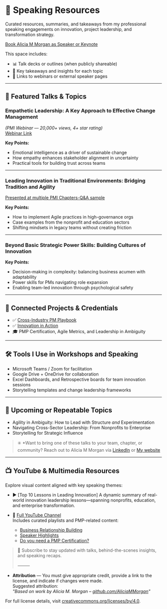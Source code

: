 # 🎤 Speaking Resources

Curated resources, summaries, and takeaways from my professional speaking engagements on innovation, project leadership, and transformation strategy.  

[Book Alicia M Morgan as Speaker or Keynote](https://youtu.be/hcSzo1ZPT14?si=r_7bBolUMl3rYjF4)

This space includes:
- 📊 Talk decks or outlines (when publicly shareable)
- 🧠 Key takeaways and insights for each topic
- 🔗 Links to webinars or external speaker pages 

---

## 🔹 Featured Talks & Topics

### Empathetic Leadership: A Key Approach to Effective Change Management  
_(PMI Webinar — 20,000+ views, 4+ star rating)_  
[Webinar Link](https://www.projectmanagement.com/videos/877046/empathetic-leadership--a-key-approach-to-effective-change-management-) 

**Key Points:**  
- Emotional intelligence as a driver of sustainable change  
- How empathy enhances stakeholder alignment in uncertainty  
- Practical tools for building trust across teams  

---

### Leading Innovation in Traditional Environments: Bridging Tradition and Agility  
[Presented at multiple PMI Chapters-Q&A sample](https://youtube.com/shorts/SjvjoEjgp2I?si=6KgkjXZpYFKLx-qF)

**Key Points:**  
- How to implement Agile practices in high-governance orgs  
- Case examples from the nonprofit and education sectors  
- Shifting mindsets in legacy teams without creating friction  

---

### Beyond Basic Strategic Power Skills: Building Cultures of Innovation  

**Key Points:**  
- Decision-making in complexity: balancing business acumen with adaptability  
- Power skills for PMs navigating role expansion  
- Enabling team-led innovation through psychological safety  

---

## 🧩 Connected Projects & Credentials

- ✅ [Cross-Industry PM Playbook](https://github.com/AliciaMMorgan/cross-industry-pm-playbook)  
- ✅ [Innovation in Action](https://github.com/AliciaMMorgan/Innovation-In-Action)
- 🎓 PMP Certification, Agile Metrics, and Leadership in Ambiguity

---

## 🛠️ Tools I Use in Workshops and Speaking

- Microsoft Teams / Zoom for facilitation  
- Google Drive + OneDrive for collaboration  
- Excel Dashboards, and Retrospective boards for team innovation sessions  
- Storytelling templates and change leadership frameworks  

---

## 🔁 Upcoming or Repeatable Topics

- Agility in Ambiguity: How to Lead with Structure *and* Experimentation  
- Navigating Cross-Sector Leadership: From Nonprofits to Enterprise  
- Storytelling for Strategic Influence  

> ✳️ *Want to bring one of these talks to your team, chapter, or community? Reach out to Alicia M Morgan via [LinkedIn](https://www.linkedin.com/in/aliciammorgan1/) or [My website](https://aliciammorgan.com/) 

---

## 📺 YouTube & Multimedia Resources

Explore visual content aligned with key speaking themes:

- ▶️ [Top 10 Lessons in Leading Innovation]
  A dynamic summary of real-world innovation leadership lessons—spanning nonprofits, education, and enterprise transformation.

- 🎥 [Full YouTube Channel](https://www.youtube.com/@AMMorgan/videos)  
  Includes curated playlists and PMP-related content:
  - [Business Relationship Building](https://youtube.com/playlist?list=PL-_GQRkDTzvTko99wx-YoIzOBJ9iABgl6&si=hewo5JDrh3CCI0RO)
  - [Speaker Highlights](https://youtu.be/TB86yvj_oiU?si=Kwvq9UXuie2IpC5Q)
  - [Do you need a PMP Certification?](https://youtu.be/T44g5Qy8ubM?si=p-fT1z7k8cFQBX-0)

> 🔔 Subscribe to stay updated with talks, behind-the-scenes insights, and speaking recaps.
>
> ⸻

- **Attribution** — You must give appropriate credit, provide a link to the license, and indicate if changes were made.  
  Suggested attribution:  
  _"Based on work by Alicia M. Morgan – [github.com/AliciaMMorgan](https://github.com/AliciaMMorgan)"_

For full license details, visit [creativecommons.org/licenses/by/4.0](https://creativecommons.org/licenses/by/4.0/).


